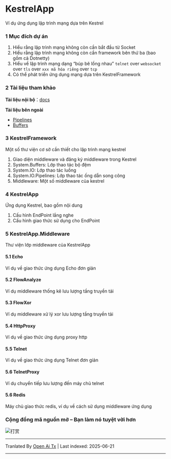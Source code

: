 # KestrelApp
Ví dụ ứng dụng lập trình mạng dựa trên Kestrel

### 1 Mục đích dự án
1. Hiểu rằng lập trình mạng không còn cần bắt đầu từ Socket
2. Hiểu rằng lập trình mạng không còn cần framework bên thứ ba (bao gồm cả Dotnetty)
3. Hiểu về lập trình mạng dạng “búp bê lồng nhau” `telnet` over `websocket` over `tls` over `xxx mã hóa riêng` over `tcp`
4. Có thể phát triển ứng dụng mạng dựa trên KestrelFramework

### 2 Tài liệu tham khảo
**Tài liệu nội bộ**：[docs](https://raw.githubusercontent.com/xljiulang/KestrelApp/master/docs)

**Tài liệu bên ngoài**
* [Pipelines](https://learn.microsoft.com/zh-cn/dotnet/standard/io/pipelines)
* [Buffers](https://learn.microsoft.com/zh-cn/dotnet/standard/io/buffers)

### 3 KestrelFramework
Một số thư viện cơ sở cần thiết cho lập trình mạng kestrel
1. Giao diện middleware và đăng ký middleware trong Kestrel
2. System.Buffers: Lớp thao tác bộ đệm
3. System.IO: Lớp thao tác luồng
4. System.IO.Pipelines: Lớp thao tác ống dẫn song công
5. Middleware: Một số middleware của kestrel

### 4 KestrelApp
Ứng dụng Kestrel, bao gồm nội dung
1. Cấu hình EndPoint lắng nghe
2. Cấu hình giao thức sử dụng cho EndPoint

### 5 KestrelApp.Middleware
Thư viện lớp middleware của KestrelApp
#### 5.1 Echo
Ví dụ về giao thức ứng dụng Echo đơn giản

#### 5.2 FlowAnalyze
Ví dụ middleware thống kê lưu lượng tầng truyền tải

#### 5.3 FlowXor
Ví dụ middleware xử lý xor lưu lượng tầng truyền tải

#### 5.4 HttpProxy
Ví dụ về giao thức ứng dụng proxy http

#### 5.5 Telnet
Ví dụ về giao thức ứng dụng Telnet đơn giản

#### 5.6 TelnetProxy
Ví dụ chuyển tiếp lưu lượng đến máy chủ telnet

#### 5.6 Redis
Máy chủ giao thức redis, ví dụ về cách sử dụng middleware ứng dụng

### Cộng đồng mã nguồn mở – Bạn làm nó tuyệt vời hơn
![打赏](https://raw.githubusercontent.com/xljiulang/KestrelApp/master/reward.png)


---

Tranlated By [Open Ai Tx](https://github.com/OpenAiTx/OpenAiTx) | Last indexed: 2025-06-21

---